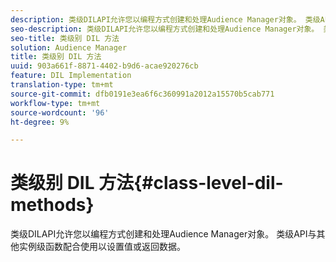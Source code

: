 ```yaml
---
description: 类级DILAPI允许您以编程方式创建和处理Audience Manager对象。 类级API与其他实例级函数配合使用以设置值或返回数据。
seo-description: 类级DILAPI允许您以编程方式创建和处理Audience Manager对象。 类级API与其他实例级函数配合使用以设置值或返回数据。
seo-title: 类级别 DIL 方法
solution: Audience Manager
title: 类级别 DIL 方法
uuid: 903a661f-8871-4402-b9d6-acae920276cb
feature: DIL Implementation
translation-type: tm+mt
source-git-commit: dfb0191e3ea6f6c360991a2012a15570b5cab771
workflow-type: tm+mt
source-wordcount: '96'
ht-degree: 9%

---
```



# 类级别 DIL 方法{#class-level-dil-methods}

类级DILAPI允许您以编程方式创建和处理Audience Manager对象。 类级API与其他实例级函数配合使用以设置值或返回数据。

<!-- 

c_dil_overview.xml

 -->

